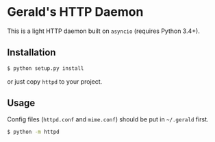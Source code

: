 Gerald's HTTP Daemon
===
This is a light HTTP daemon built on `asyncio` (requires Python 3.4+).

Installation
---
``` sh
$ python setup.py install
```
or just copy `httpd` to your project.

Usage
---
Config files (`httpd.conf` and `mime.conf`) should be put in `~/.gerald` first.

```sh
$ python -m httpd
```
